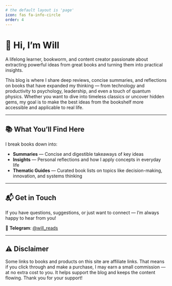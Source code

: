 ```yaml
---
# the default layout is 'page'
icon: fas fa-info-circle
order: 4
---
```


<!-- ![About](/assets/img/headers/digitalden2.webp) -->

# 👋 Hi, I’m Will

A lifelong learner, bookworm, and content creator passionate about extracting powerful ideas from great books and turning them into practical insights.

This blog is where I share deep reviews, concise summaries, and reflections on books that have expanded my thinking — from technology and productivity to psychology, leadership, and even a touch of quantum physics. Whether you want to dive into timeless classics or uncover hidden gems, my goal is to make the best ideas from the bookshelf more accessible and applicable to real life.

---

## 📚 What You’ll Find Here

I break books down into:

- **Summaries** — Concise and digestible takeaways of key ideas  
- **Insights** — Personal reflections and how I apply concepts in everyday life  
- **Thematic Guides** — Curated book lists on topics like decision-making, innovation, and systems thinking

---

## 📬 Get in Touch

If you have questions, suggestions, or just want to connect — I’m always happy to hear from you!

💬 **Telegram**: [@will_reads](https://t.me/will_reads)

---

## ⚠️ Disclaimer

Some links to books and products on this site are affiliate links. That means if you click through and make a purchase, I may earn a small commission — at no extra cost to you. It helps support the blog and keeps the content flowing. Thank you for your support!
